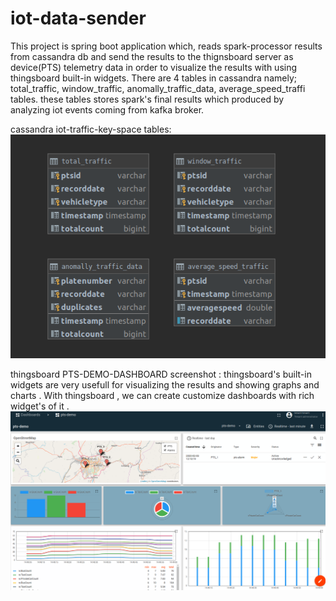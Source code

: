 # iot-data-sender
This project is spring boot application which, 
reads spark-processor results from cassandra db 
  and send the results to the thignsboard server as device(PTS) telemetry data in order to visualize the results with using thingsboard built-in widgets.
  There are 4 tables in cassandra namely; total_traffic, window_traffic, anomally_traffic_data, average_speed_traffi tables. 
  these tables stores spark's final results which produced by analyzing iot events coming from kafka broker. 

cassandra iot-traffic-key-space tables:
![Alt text](/src/main/resources/traffic_key_space_tables.png?raw=true "final dashboard")  
  

thingsboard PTS-DEMO-DASHBOARD screenshot : 
    thingsboard's built-in widgets are very usefull for visualizing the results and showing graphs and charts . 
    With thingsboard , we can create customize dashboards with rich widget's of it . 
![Alt text](/src/main/resources/dashboard-with-alarm.png?raw=true "final dashboard")
